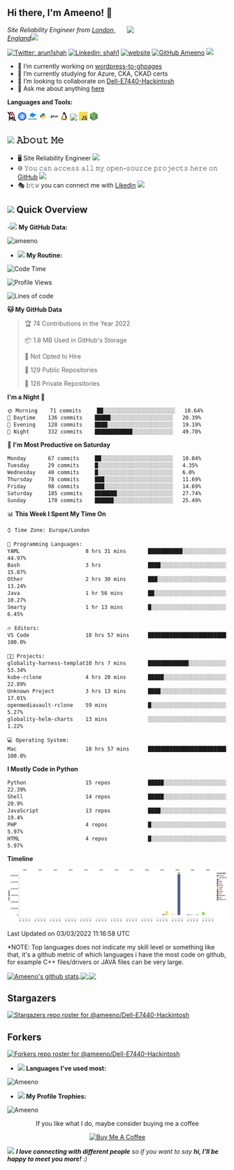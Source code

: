 


<h2> Hi there, I'm Ameeno!  👋 </h2>
<img align='right' src="https://media.giphy.com/media/M9gbBd9nbDrOTu1Mqx/giphy.gif" width="230">

<p><em>Site Reliability Engineer from <a href="http://london.gov.uk">London, England</a><img src="https://media.giphy.com/media/fYSnHlufseco8Fh93Z/giphy.gif" width="30"></br>
</em></p>


[![Twitter: arun1shah](https://img.shields.io/twitter/follow/Arun1Shah?style=social)](https://twitter.com/arun1shah)
[![Linkedin: shah1](https://img.shields.io/badge/-shah1-blue?style=flat-square&logo=Linkedin&logoColor=white&link=https://www.linkedin.com/in/shah1/)](https://www.linkedin.com/in/shah1/)
[![website](https://img.shields.io/badge/Website-46a2f1.svg?&style=flat-square&logo=Google-Chrome&logoColor=white&link=https://www.ashah.uk/)](https://www.ashah.uk/)
[![GitHub Ameeno](https://img.shields.io/github/followers/ameeno?label=follow&style=social)](https://github.com/ameeno)
![](https://visitor-badge.glitch.me/badge?page_id=ameeno.ameeno)


<!--
<a href="https://codesandbox.io/u/ameeno">
  <img align="left" alt="Arun Shah | CodeSandbox" width="20px" src="https://raw.githubusercontent.com/ameeno/ameeno/master/assets/codesandbox.svg" />
</a>
<a href="https://twitter.com/arun1shah">
  <img align="left" alt="Arun Shah | Twitter" width="21px" src="https://raw.githubusercontent.com/ameeno/ameeno/master/assets/twitter.svg" />
</a>
<a href="https://discord.gg/xxxx">
  <img align="left" alt="Arun's Discord" width="21px" src="https://raw.githubusercontent.com/ameeno/ameeno/master/assets/discord-round.svg" />
</a>

<br />
<br /> 

Hi, I'm AShah, a passionate Dev Ops engineer and SRE from the United Kingdom. -->

- 🔭 I’m currently working on [wordpress-to-ghpages](https://github.com/ameeno/wp-test-ghpages)
- 🌱 I’m currently studying for Azure, CKA, CKAD certs
- 👯 I’m looking to collaborate on [Dell-E7440-Hackintosh](https://github.com/ameeno/Dell-E7440-Hackintosh)
- 💬 Ask me about anything [here](https://github.com/ameeno/ameeno/issues)

**Languages and Tools:**  

<code><img height="20" src="https://raw.githubusercontent.com/github/explore/80688e429a7d4ef2fca1e82350fe8e3517d3494d/topics/yaml/yaml.png"></code>
<code><img height="20" src="https://raw.githubusercontent.com/github/explore/80688e429a7d4ef2fca1e82350fe8e3517d3494d/topics/kubernetes/kubernetes.png"></code>
<code><img height="20" src="https://raw.githubusercontent.com/github/explore/5c058a388828bb5fde0bcafd4bc867b5bb3f26f3/topics/docker/docker.png"></code>
<code><img height="20" src="https://raw.githubusercontent.com/github/explore/80688e429a7d4ef2fca1e82350fe8e3517d3494d/topics/python/python.png"></code>
<code><img height="20" src="https://raw.githubusercontent.com/github/explore/80688e429a7d4ef2fca1e82350fe8e3517d3494d/topics/bash/bash.png"></code>
<code><img height="20" src="https://raw.githubusercontent.com/github/explore/80688e429a7d4ef2fca1e82350fe8e3517d3494d/topics/linux/linux.png"></code>
<code><img height="20" src="https://raw.githubusercontent.com/github/explore/80688e429a7d4ef2fca1e82350fe8e3517d3494d/topics/helm/helm.png"></code>
<code><img height="20" src="https://raw.githubusercontent.com/github/explore/80688e429a7d4ef2fca1e82350fe8e3517d3494d/topics/javascript/javascript.png"></code>
<code><img height="20" src="https://raw.githubusercontent.com/github/explore/80688e429a7d4ef2fca1e82350fe8e3517d3494d/topics/nodejs/nodejs.png"></code>  


## <img src="https://media.giphy.com/media/VgCDAzcKvsR6OM0uWg/giphy.gif" width="50"> 𝙰𝚋𝚘𝚞𝚝 𝙼𝚎
- 🖥 Site Reliability Engineer <img src="https://media.giphy.com/media/WUlplcMpOCEmTGBtBW/giphy.gif" width="30">
- 🌐 𝚈𝚘𝚞 𝚌𝚊𝚗 𝚊𝚌𝚌𝚎𝚜𝚜 𝚊𝚕𝚕 𝚖𝚢 𝚘𝚙𝚎𝚗-𝚜𝚘𝚞𝚛𝚌𝚎 𝚙𝚛𝚘𝚓𝚎𝚌𝚝𝚜 𝚑𝚎𝚛𝚎 𝚘𝚗 [GitHub](https://github.com/Ameeno) <img src="https://media.giphy.com/media/Y01wot3Bt9Bpdz8xvs/giphy.gif" width="30">
- 🎭 𝚋𝚝𝚠 you can connect me with [Likedin](https://www.linkedin.com/in/shah1/) <img src="https://media.giphy.com/media/HQTYdpx1yhxWpugAi2/giphy.gif" width="30">



## <img src="https://media.giphy.com/media/LPfvhoIwJj0u239wI9/giphy.gif" width="50"> Quick Overview
-**<img src="https://media.giphy.com/media/jUQHpQ3UjFBfRlQekP/giphy.gif" width="50"> My GitHub Data:** 
<p align=""> <img src="https://github-readme-stats.vercel.app/api?username=ameeno&show_icons=true&theme=gotham" alt="ameeno" /> 
 
- <img src="https://media.giphy.com/media/gCWkRsa39liKgD0GLW/giphy.gif" width="50"> **My Routine:** 

<!--START_SECTION:waka-->
![Code Time](http://img.shields.io/badge/Code%20Time-707%20hrs%2044%20mins-blue)

![Profile Views](http://img.shields.io/badge/Profile%20Views-2-blue)

![Lines of code](https://img.shields.io/badge/From%20Hello%20World%20I%27ve%20Written-8%20Million%20lines%20of%20code-blue)

**🐱 My GitHub Data** 

> 🏆 74 Contributions in the Year 2022
 > 
> 📦 1.8 MB Used in GitHub's Storage 
 > 
> 🚫 Not Opted to Hire
 > 
> 📜 129 Public Repositories 
 > 
> 🔑 126 Private Repositories  
 > 
**I'm a Night 🦉** 

```text
🌞 Morning    71 commits     ██░░░░░░░░░░░░░░░░░░░░░░░   10.64% 
🌆 Daytime    136 commits    █████░░░░░░░░░░░░░░░░░░░░   20.39% 
🌃 Evening    128 commits    ████░░░░░░░░░░░░░░░░░░░░░   19.19% 
🌙 Night      332 commits    ████████████░░░░░░░░░░░░░   49.78%

```
📅 **I'm Most Productive on Saturday** 

```text
Monday       67 commits     ██░░░░░░░░░░░░░░░░░░░░░░░   10.04% 
Tuesday      29 commits     █░░░░░░░░░░░░░░░░░░░░░░░░   4.35% 
Wednesday    40 commits     █░░░░░░░░░░░░░░░░░░░░░░░░   6.0% 
Thursday     78 commits     ███░░░░░░░░░░░░░░░░░░░░░░   11.69% 
Friday       98 commits     ███░░░░░░░░░░░░░░░░░░░░░░   14.69% 
Saturday     185 commits    ███████░░░░░░░░░░░░░░░░░░   27.74% 
Sunday       170 commits    ██████░░░░░░░░░░░░░░░░░░░   25.49%

```


📊 **This Week I Spent My Time On** 

```text
⌚︎ Time Zone: Europe/London

💬 Programming Languages: 
YAML                     8 hrs 31 mins       ███████████░░░░░░░░░░░░░░   44.97% 
Bash                     3 hrs               ████░░░░░░░░░░░░░░░░░░░░░   15.87% 
Other                    2 hrs 30 mins       ███░░░░░░░░░░░░░░░░░░░░░░   13.24% 
Java                     1 hr 56 mins        ██░░░░░░░░░░░░░░░░░░░░░░░   10.27% 
Smarty                   1 hr 13 mins        █░░░░░░░░░░░░░░░░░░░░░░░░   6.45%

🔥 Editors: 
VS Code                  18 hrs 57 mins      █████████████████████████   100.0%

🐱‍💻 Projects: 
globality-harness-templat10 hrs 7 mins       █████████████░░░░░░░░░░░░   53.34% 
kube-rclone              4 hrs 20 mins       █████░░░░░░░░░░░░░░░░░░░░   22.89% 
Unknown Project          3 hrs 13 mins       ████░░░░░░░░░░░░░░░░░░░░░   17.01% 
openmediavault-rclone    59 mins             █░░░░░░░░░░░░░░░░░░░░░░░░   5.27% 
globality-helm-charts    13 mins             ░░░░░░░░░░░░░░░░░░░░░░░░░   1.22%

💻 Operating System: 
Mac                      18 hrs 57 mins      █████████████████████████   100.0%

```

**I Mostly Code in Python** 

```text
Python                   15 repos            █████░░░░░░░░░░░░░░░░░░░░   22.39% 
Shell                    14 repos            █████░░░░░░░░░░░░░░░░░░░░   20.9% 
JavaScript               13 repos            ████░░░░░░░░░░░░░░░░░░░░░   19.4% 
PHP                      4 repos             █░░░░░░░░░░░░░░░░░░░░░░░░   5.97% 
HTML                     4 repos             █░░░░░░░░░░░░░░░░░░░░░░░░   5.97%

```


**Timeline**

![Chart not found](https://raw.githubusercontent.com/ameeno/ameeno/main/charts/bar_graph.png) 


 Last Updated on 03/03/2022 11:16:58 UTC
<!--END_SECTION:waka-->


*NOTE: Top languages does not indicate my skill level or something like that, it's a github metric of which languages i have the most code on github, for example C++ files/drivers or JAVA files can be very large. <!-- it's a new feature of [github-readme-stats](https://github.com/anuraghazra/github-readme-stats)* -->


<a href="#">
  <img align="center" src="https://github-readme-stats-nine-phi-24.vercel.app/api?username=ameeno&show_icons=true&include_all_commits=true&theme=material-palenight&count_private=true&custom_title=In%20the%20last%2012%20months&hide=prs" alt="Ameeno's github stats" />
</a>
<!--<a href="#">
  <img align="center" src="https://github-readme-stats-nine-phi-24.vercel.app//api/top-langs/?username=ameeno&layout=compact&theme=material-palenight" />
</a>-->

<a href="https://github.com/ameeno/Dell-E7440-Hackintosh">
  <img align="center" src="https://github-readme-stats-nine-phi-24.vercel.app//api/pin/?username=ameeno&repo=Dell-E7440-Hackintosh&theme=material-palenight" />
</a>    
<a href="https://github.com/ameeno/ameeno.github.io">
  <img align="center" src="https://github-readme-stats-nine-phi-24.vercel.app//api/pin/?username=ameeno&repo=DELL-DW1820A-Drivers&theme=material-palenight" />
</a>



## Stargazers

[![Stargazers repo roster for @ameeno/Dell-E7440-Hackintosh](https://reporoster.com/stars/ameeno/Dell-E7440-Hackintosh)](https://github.com/ameeno/Dell-E7440-Hackintosh/stargazers)

## Forkers

[![Forkers repo roster for @ameeno/Dell-E7440-Hackintosh](https://reporoster.com/forks/ameeno/Dell-E7440-Hackintosh)](https://github.com/ameeno/Dell-E7440-Hackintosh/network/members)
<!--
![Ameeno's GitHub stats](https://github-readme-stats-nine-phi-24.vercel.app//api?username=ameeno&show_icons=true&count_private=true) ![Top Langs](https://github-readme-stats-nine-phi-24.vercel.app//api/top-langs/?username=ameeno&langs_count=4)

&theme=radical
&layout=compact 
[![Aruns's wakatime stats](https://github-readme-stats-nine-phi-24.vercel.app//api/wakatime?username=ameeno)] -->


 
- **<img src="https://media.giphy.com/media/KzJkzjggfGN5Py6nkT/giphy.gif" width="25"> Languages I've used most:** 
<p align=""> <img src="https://github-readme-stats-nine-phi-24.vercel.app/api/top-langs/?username=ameeno&show_icons=true&theme=gotham" alt="Ameeno" /> 
 
 - **<img src="https://media.giphy.com/media/dxIWYNNVCxFXdP76XE/giphy.gif" width="25"> My Profile Trophies:**   
 <p align=""> <img src="https://github-profile-trophy.vercel.app/?username=ameeno&theme=juicyfresh&row=2&column=3" alt=Ameeno />
 
 
<p align="center"> If you like what I do, maybe consider buying me a coffee </p>

<p align="center"><a href="https://www.buymeacoffee.com/ameeno" target="_blank"><img src="https://cdn.buymeacoffee.com/buttons/v2/default-red.png" alt="Buy Me A Coffee" width="150" ></a>

 
 <img src="https://media.giphy.com/media/LnQjpWaON8nhr21vNW/giphy.gif" width="60"> <em><b>I love connecting with different people</b> so if you want to say <b>hi, I'll be happy to meet you more!</b> :)</em>



<!---
Hey Visitor , Thanks for downloading my readme.md , 
If you like my work , please give a shout out 🥺👉👈
Edit the necessary fields and enjoy!
Happy Customisation!!!
--->

